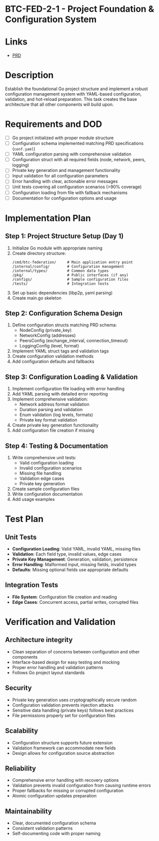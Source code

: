 # BTC-FED-2-1 - Project Foundation & Configuration System

# Links
- [PRD](../../prd/btc-federation/02_p2p_network_stack.md)

# Description
Establish the foundational Go project structure and implement a robust configuration management system with YAML-based configuration, validation, and hot-reload preparation. This task creates the base architecture that all other components will build upon.

# Requirements and DOD
- [ ] Go project initialized with proper module structure
- [ ] Configuration schema implemented matching PRD specifications (`conf.yaml`)
- [ ] YAML configuration parsing with comprehensive validation
- [ ] Configuration struct with all required fields (node, network, peers, logging)
- [ ] Private key generation and management functionality
- [ ] Input validation for all configuration parameters
- [ ] Error handling with clear, actionable error messages
- [ ] Unit tests covering all configuration scenarios (>90% coverage)
- [ ] Configuration loading from file with fallback mechanisms
- [ ] Documentation for configuration options and usage

# Implementation Plan

## Step 1: Project Structure Setup (Day 1)
1. Initialize Go module with appropriate naming
2. Create directory structure:
   ```
   /cmd/btc-federation/     # Main application entry point
   /internal/config/        # Configuration management
   /internal/types/         # Common data types
   /pkg/                    # Public interfaces (if any)
   /configs/                # Sample configuration files
   /tests/                  # Integration tests
   ```
3. Set up basic dependencies (libp2p, yaml parsing)
4. Create main.go skeleton

## Step 2: Configuration Schema Design
1. Define configuration structs matching PRD schema:
   - NodeConfig (private_key)
   - NetworkConfig (addresses)
   - PeersConfig (exchange_interval, connection_timeout)
   - LoggingConfig (level, format)
2. Implement YAML struct tags and validation tags
3. Create configuration validation methods
4. Add configuration defaults and fallbacks

## Step 3: Configuration Loading & Validation
1. Implement configuration file loading with error handling
2. Add YAML parsing with detailed error reporting
3. Implement comprehensive validation:
   - Network address format validation
   - Duration parsing and validation
   - Enum validation (log levels, formats)
   - Private key format validation
4. Create private key generation functionality
5. Add configuration file creation if missing

## Step 4: Testing & Documentation
1. Write comprehensive unit tests:
   - Valid configuration loading
   - Invalid configuration scenarios
   - Missing file handling
   - Validation edge cases
   - Private key generation
2. Create sample configuration files
3. Write configuration documentation
4. Add usage examples

# Test Plan

## Unit Tests
- **Configuration Loading**: Valid YAML, invalid YAML, missing files
- **Validation**: Each field type, invalid values, edge cases
- **Private Key Management**: Generation, validation, persistence
- **Error Handling**: Malformed input, missing fields, invalid types
- **Defaults**: Missing optional fields use appropriate defaults

## Integration Tests
- **File System**: Configuration file creation and reading
- **Edge Cases**: Concurrent access, partial writes, corrupted files

# Verification and Validation

## Architecture integrity
- Clean separation of concerns between configuration and other components
- Interface-based design for easy testing and mocking
- Proper error handling and validation patterns
- Follows Go project layout standards

## Security
- Private key generation uses cryptographically secure random
- Configuration validation prevents injection attacks
- Sensitive data handling (private keys) follows best practices
- File permissions properly set for configuration files

## Scalability
- Configuration structure supports future extension
- Validation framework can accommodate new fields
- Design allows for configuration source abstraction

## Reliability
- Comprehensive error handling with recovery options
- Validation prevents invalid configuration from causing runtime errors
- Proper fallbacks for missing or corrupted configuration
- Atomic configuration updates preparation

## Maintainability
- Clear, documented configuration schema
- Consistent validation patterns
- Self-documenting code with proper naming
